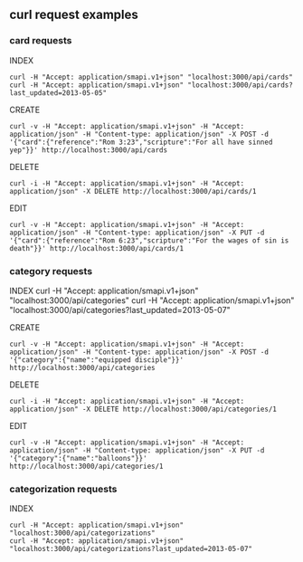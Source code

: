 ## curl request examples

### card requests

INDEX

    curl -H "Accept: application/smapi.v1+json" "localhost:3000/api/cards"
    curl -H "Accept: application/smapi.v1+json" "localhost:3000/api/cards?last_updated=2013-05-05"

CREATE

    curl -v -H "Accept: application/smapi.v1+json" -H "Accept: application/json" -H "Content-type: application/json" -X POST -d '{"card":{"reference":"Rom 3:23","scripture":"For all have sinned yep"}}' http://localhost:3000/api/cards

DELETE

    curl -i -H "Accept: application/smapi.v1+json" -H "Accept: application/json" -X DELETE http://localhost:3000/api/cards/1

EDIT

    curl -v -H "Accept: application/smapi.v1+json" -H "Accept: application/json" -H "Content-type: application/json" -X PUT -d '{"card":{"reference":"Rom 6:23","scripture":"For the wages of sin is death"}}' http://localhost:3000/api/cards/1

### category requests

INDEX
    curl -H "Accept: application/smapi.v1+json" "localhost:3000/api/categories"
    curl -H "Accept: application/smapi.v1+json" "localhost:3000/api/categories?last_updated=2013-05-07"

CREATE

    curl -v -H "Accept: application/smapi.v1+json" -H "Accept: application/json" -H "Content-type: application/json" -X POST -d '{"category":{"name":"equipped disciple"}}' http://localhost:3000/api/categories

DELETE

    curl -i -H "Accept: application/smapi.v1+json" -H "Accept: application/json" -X DELETE http://localhost:3000/api/categories/1

EDIT

    curl -v -H "Accept: application/smapi.v1+json" -H "Accept: application/json" -H "Content-type: application/json" -X PUT -d '{"category":{"name":"balloons"}}' http://localhost:3000/api/categories/1

### categorization requests

INDEX

    curl -H "Accept: application/smapi.v1+json" "localhost:3000/api/categorizations"
    curl -H "Accept: application/smapi.v1+json" "localhost:3000/api/categorizations?last_updated=2013-05-07"
